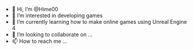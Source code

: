 - 👋 Hi, I’m @Hime00
- 👀 I’m interested in developing games
- 🌱 I’m currently learning how to make online games using Unreal Engine 4 
- 💞️ I’m looking to collaborate on ...
- 📫 How to reach me ...

<!---
Hime00/Hime00 is a ✨ special ✨ repository because its `README.md` (this file) appears on your GitHub profile.
You can click the Preview link to take a look at your changes.
--->
